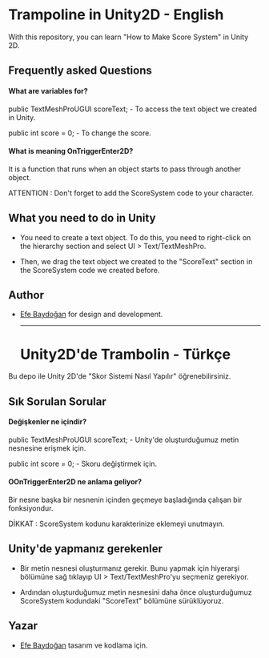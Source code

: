 # Trampoline in Unity2D - English

With this repository, you can learn "How to Make Score System" in Unity 2D.


## Frequently asked Questions

#### What are variables for?

public TextMeshProUGUI scoreText; - To access the text object we created in Unity.

public int score = 0; - To change the score.

#### What is meaning OnTriggerEnter2D?

It is a function that runs when an object starts to pass through another object.

ATTENTION : Don't forget to add the ScoreSystem code to your character.

## What you need to do in Unity

- You need to create a text object. To do this, you need to right-click on the hierarchy section and select UI > Text/TextMeshPro.

- Then, we drag the text object we created to the "ScoreText" section in the ScoreSystem code we created before.


## Author

- [Efe Baydoğan](https://www.instagram.com/efebaydogan_) for design and development.

  ----------------------------------------------------------------------------------------------------

  # Unity2D'de Trambolin - Türkçe

Bu depo ile Unity 2D'de "Skor Sistemi Nasıl Yapılır" öğrenebilirsiniz.


## Sık Sorulan Sorular

#### Değişkenler ne içindir?

public TextMeshProUGUI scoreText; - Unity'de oluşturduğumuz metin nesnesine erişmek için.

public int score = 0; - Skoru değiştirmek için.

#### OOnTriggerEnter2D ne anlama geliyor?

Bir nesne başka bir nesnenin içinden geçmeye başladığında çalışan bir fonksiyondur.

DİKKAT : ScoreSystem kodunu karakterinize eklemeyi unutmayın.

## Unity'de yapmanız gerekenler

- Bir metin nesnesi oluşturmanız gerekir. Bunu yapmak için hiyerarşi bölümüne sağ tıklayıp UI > Text/TextMeshPro'yu seçmeniz gerekiyor.

- Ardından oluşturduğumuz metin nesnesini daha önce oluşturduğumuz ScoreSystem kodundaki "ScoreText" bölümüne sürüklüyoruz.

## Yazar

- [Efe Baydoğan](https://www.instagram.com/efebaydogan_) tasarım ve kodlama için.